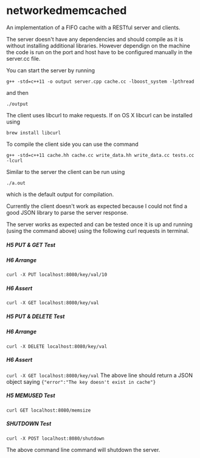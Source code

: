 # networkedmemcached
An implementation of a FIFO cache with a RESTful server and clients.

The server doesn't have any dependencies and should compile as it is without installing additional libraries. However dependign on the machine the code is run on the port and host have to be configured manually in the server.cc file.

You can start the server by running 

`g++ -std=c++11 -o output server.cpp cache.cc -lboost_system -lpthread`

and then 

`./output`

The client uses libcurl to make requests. If on OS X libcurl can be installed using

`brew install libcurl`

To compile the client side you can use the command

`g++ -std=c++11 cache.hh cache.cc write_data.hh write_data.cc tests.cc -lcurl`

Similar to the server the client can be run using

`./a.out`

which is the default output for compilation.

Currently the client doesn't work as expected because I could not find a good JSON library to parse the server response.

The server works as expected and can be tested once it is up and running (using the command above) using the following curl requests in terminal.

##### H5 PUT & GET Test
##### H6 Arrange
`curl -X PUT localhost:8080/key/val/10`
##### H6 Assert
`curl -X GET localhost:8080/key/val`

##### H5 PUT & DELETE Test
##### H6 Arrange
`curl -X DELETE localhost:8080/key/val`
##### H6 Assert
`curl -X GET localhost:8080/key/val`
The above line should return a JSON object saying
`{"error":"The key doesn't exist in cache"}`

##### H5 MEMUSED Test
`curl GET localhost:8080/memsize`

##### SHUTDOWN Test
`curl -X POST localhost:8080/shutdown`

The above command line command will shutdown the server.








